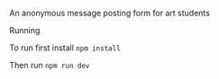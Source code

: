 An anonymous message posting form for art students

Running

To run first install
`npm install`

Then run
`npm run dev`
